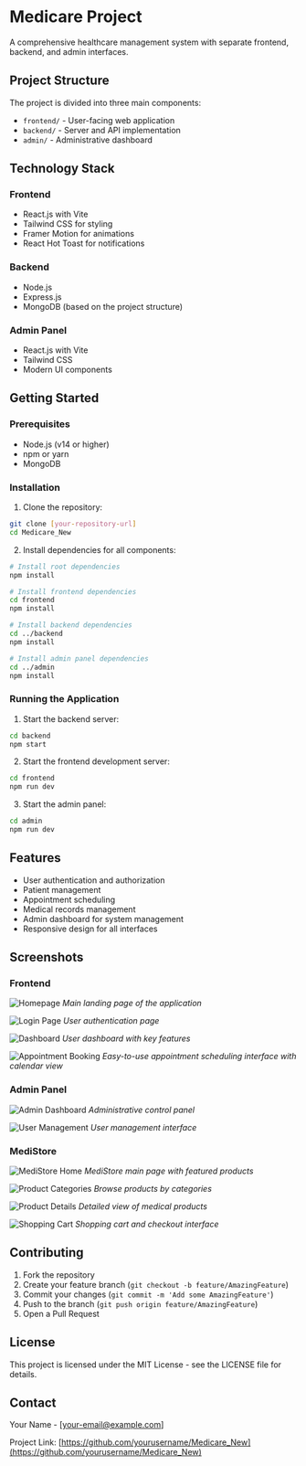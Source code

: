 # Medicare Project

A comprehensive healthcare management system with separate frontend, backend, and admin interfaces.

## Project Structure

The project is divided into three main components:

- `frontend/` - User-facing web application
- `backend/` - Server and API implementation
- `admin/` - Administrative dashboard

## Technology Stack

### Frontend
- React.js with Vite
- Tailwind CSS for styling
- Framer Motion for animations
- React Hot Toast for notifications

### Backend
- Node.js
- Express.js
- MongoDB (based on the project structure)

### Admin Panel
- React.js with Vite
- Tailwind CSS
- Modern UI components

## Getting Started

### Prerequisites
- Node.js (v14 or higher)
- npm or yarn
- MongoDB

### Installation

1. Clone the repository:
```bash
git clone [your-repository-url]
cd Medicare_New
```

2. Install dependencies for all components:

```bash
# Install root dependencies
npm install

# Install frontend dependencies
cd frontend
npm install

# Install backend dependencies
cd ../backend
npm install

# Install admin panel dependencies
cd ../admin
npm install
```

### Running the Application

1. Start the backend server:
```bash
cd backend
npm start
```

2. Start the frontend development server:
```bash
cd frontend
npm run dev
```

3. Start the admin panel:
```bash
cd admin
npm run dev
```

## Features

- User authentication and authorization
- Patient management
- Appointment scheduling
- Medical records management
- Admin dashboard for system management
- Responsive design for all interfaces

## Screenshots

### Frontend
![Homepage](screenshots/homepage.png)
*Main landing page of the application*

![Login Page](screenshots/login.png)
*User authentication page*

![Dashboard](screenshots/dashboard.png)
*User dashboard with key features*

![Appointment Booking](screenshots/appointment-booking.png)
*Easy-to-use appointment scheduling interface with calendar view*

### Admin Panel
![Admin Dashboard](screenshots/admin-dashboard.png)
*Administrative control panel*

![User Management](screenshots/user-management.png)
*User management interface*

### MediStore
![MediStore Home](screenshots/medistore-home.png)
*MediStore main page with featured products*

![Product Categories](screenshots/medistore-categories.png)
*Browse products by categories*

![Product Details](screenshots/medistore-product.png)
*Detailed view of medical products*

![Shopping Cart](screenshots/medistore-cart.png)
*Shopping cart and checkout interface*

## Contributing

1. Fork the repository
2. Create your feature branch (`git checkout -b feature/AmazingFeature`)
3. Commit your changes (`git commit -m 'Add some AmazingFeature'`)
4. Push to the branch (`git push origin feature/AmazingFeature`)
5. Open a Pull Request

## License

This project is licensed under the MIT License - see the LICENSE file for details.

## Contact

Your Name - [your-email@example.com]

Project Link: [https://github.com/yourusername/Medicare_New](https://github.com/yourusername/Medicare_New) 